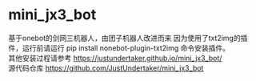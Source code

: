 # mini_jx3_bot
基于onebot的剑网三机器人，由团子机器人改进而来
因为使用了txt2img的插件，运行前请运行 pip install nonebot-plugin-txt2img 命令安装插件。\
其他安装过程请参考 https://justundertaker.github.io/mini_jx3_bot/ \
源代码仓库 https://github.com/JustUndertaker/mini_jx3_bot 
